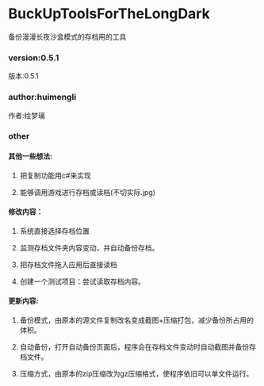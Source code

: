 # BuckUpToolsForTheLongDark
备份漫漫长夜沙盒模式的存档用的工具

### version:0.5.1
版本:0.5.1

### author:huimengli
作者:绘梦璃

### other

#### 其他一些想法:

1. 把复制功能用c#来实现

2. 能够调用游戏进行存档或读档(不切实际.jpg)

#### 修改内容：

1. 系统直接选择存档位置

2. 监测存档文件夹内容变动，并自动备份存档。

3. 把存档文件拖入应用后直接读档

4. 创建一个测试项目：尝试读取存档内容。

#### 更新内容:

1. 备份模式，由原本的源文件复制改名变成截图+压缩打包，减少备份所占用的体积。

2. 自动备份，打开自动备份页面后，程序会在存档文件变动时自动截图并备份存档文件。

3. 压缩方式，由原本的zip压缩改为gz压缩格式，使程序依旧可以单文件运行。







